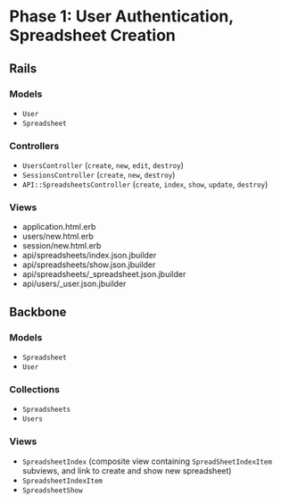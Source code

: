 # Phase 1: User Authentication, Spreadsheet Creation

## Rails
### Models
* `User`
* `Spreadsheet`

### Controllers
* `UsersController` (`create`, `new`, `edit`, `destroy`)
* `SessionsController` (`create`, `new`, `destroy`)
* `API::SpreadsheetsController` (`create`, `index`, `show`, `update`, `destroy`)

### Views
* application.html.erb
* users/new.html.erb
* session/new.html.erb
* api/spreadsheets/index.json.jbuilder
* api/spreadsheets/show.json.jbuilder
* api/spreadsheets/\_spreadsheet.json.jbuilder
* api/users/\_user.json.jbuilder

## Backbone
### Models
* `Spreadsheet`
* `User`

### Collections
* `Spreadsheets`
* `Users`

### Views
* `SpreadsheetIndex` (composite view containing `SpreadSheetIndexItem` subviews, and link to create and show new spreadsheet)
* `SpreadsheetIndexItem`
* `SpreadsheetShow`
